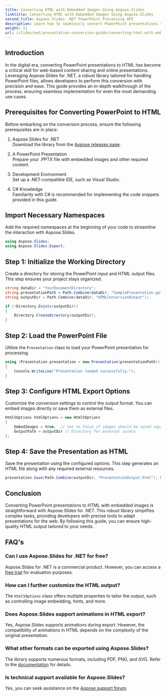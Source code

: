 ```yaml
---
title: Converting HTML with Embedded Images Using Aspose.Slides
linktitle: Converting HTML with Embedded Images Using Aspose.Slides
second_title: Aspose.Slides .NET PowerPoint Processing API
description: Learn how to seamlessly convert PowerPoint presentations to HTML with embedded images using Aspose.Slides for .NET. Step-by-step guide for seamless conversion.
weight: 11
url: /slides/net/presentation-conversion-guide/converting-html-with-embedded-images/
---
```

## Introduction

In the digital era, converting PowerPoint presentations to HTML has become a critical skill for web-based content sharing and online presentations. Leveraging Aspose.Slides for .NET, a robust library tailored for handling PowerPoint files, allows developers to perform this conversion with precision and ease. This guide provides an in-depth walkthrough of the process, ensuring seamless implementation for even the most demanding use cases.

## Prerequisites for Converting PowerPoint to HTML

Before embarking on the conversion process, ensure the following prerequisites are in place:

1. Aspose.Slides for .NET  
   Download the library from the [Aspose releases page](https://releases.aspose.com/slides/net/).

2. A PowerPoint Presentation  
   Prepare your .PPTX file with embedded images and other required content.

3. Development Environment  
   Set up a .NET-compatible IDE, such as Visual Studio.

4. C# Knowledge  
   Familiarity with C# is recommended for implementing the code snippets provided in this guide.

## Import Necessary Namespaces

Add the required namespaces at the beginning of your code to streamline the interaction with Aspose.Slides.

```csharp
using Aspose.Slides;
using Aspose.Slides.Export;
```

## Step 1: Initialize the Working Directory

Create a directory for storing the PowerPoint input and HTML output files. This step ensures your project stays organized.

```csharp
string dataDir = "YourDocumentDirectory";
string presentationPath = Path.Combine(dataDir, "SamplePresentation.pptx");
string outputDir = Path.Combine(dataDir, "HTMLConversionOutput");

if (!Directory.Exists(outputDir))
{
    Directory.CreateDirectory(outputDir);
}
```


## Step 2: Load the PowerPoint File

Utilize the `Presentation` class to load your PowerPoint presentation for processing.

```csharp
using (Presentation presentation = new Presentation(presentationPath))
{
    Console.WriteLine("Presentation loaded successfully.");
}
```


## Step 3: Configure HTML Export Options

Customize the conversion settings to control the output format. You can embed images directly or save them as external files.

```csharp
Html5Options htmlOptions = new Html5Options
{
    EmbedImages = true,  // Set to false if images should be saved separately
    OutputPath = outputDir // Directory for external assets
};
```


## Step 4: Save the Presentation as HTML

Save the presentation using the configured options. This step generates an HTML file along with any required external resources.

```csharp
presentation.Save(Path.Combine(outputDir, "PresentationOutput.html"), SaveFormat.Html5, htmlOptions);
```

## Conclusion

Converting PowerPoint presentations to HTML with embedded images is straightforward with Aspose.Slides for .NET. This robust library simplifies complex tasks, providing developers with precise tools to adapt presentations for the web. By following this guide, you can ensure high-quality HTML output tailored to your needs.

## FAQ's

### Can I use Aspose.Slides for .NET for free?
Aspose.Slides for .NET is a commercial product. However, you can access a [free trial](https://releases.aspose.com/) for evaluation purposes.

### How can I further customize the HTML output?
The `Html5Options` class offers multiple properties to tailor the output, such as controlling image embedding, fonts, and more.

### Does Aspose.Slides support animations in HTML export?
Yes, Aspose.Slides supports animations during export. However, the compatibility of animations in HTML depends on the complexity of the original presentation.

### What other formats can be exported using Aspose.Slides?
The library supports numerous formats, including PDF, PNG, and SVG. Refer to the [documentation](https://reference.aspose.com/slides/net/) for details.

### Is technical support available for Aspose.Slides?
Yes, you can seek assistance on the [Aspose support forum](https://forum.aspose.com/c/slides/11).
